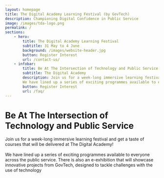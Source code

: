 ```yaml
---
layout: homepage
title: The Digital Academy Learning Festival (by GovTech)
description: Championing Digital Confidence in Public Service
image: /images/tda-logo.png
permalink: /
sections:
    - hero:
        title: The Digital Academy Learning Festival
        subtitle: 31 May to 4 June
        background: /images/website-header.jpg
        button: Register Interest
        url: /contact-us/
    - infobar:
        title: Be At The Intersection of Technology and Public Service
        subtitle: The Digital Academy
        description: Join us for a week-long immersive learning festival and get a taste of courses that will be delivered at The Digital Academy! <br> <br>
        We have lined up a series of exciting programmes available to everyone across the public service. There is also an e-exhibition that will showcase innovative projects from GovTech, designed to tackle challenges with the use of technology.
        button: Register Interest
        url: /faq/
---
```


# Be At The Intersection of Technology and Public Service
Join us for a week-long immersive learning festival and get a taste of courses that will be delivered at The Digital Academy! <br> <br>
        We have lined up a series of exciting programmes available to everyone across the public service. There is also an e-exhibition that will showcase innovative projects from GovTech, designed to tackle challenges with the use of technology


